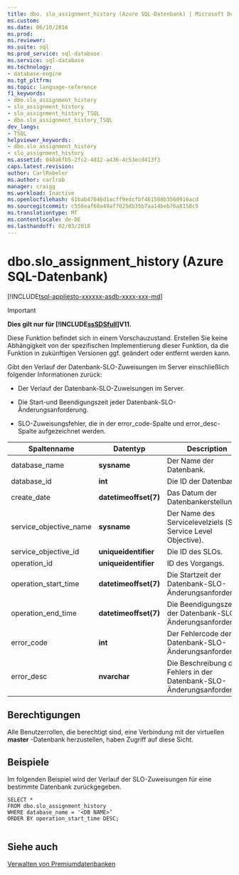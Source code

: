 ```yaml
---
title: dbo. slo_assignment_history (Azure SQL-Datenbank) | Microsoft Docs
ms.custom: 
ms.date: 06/10/2016
ms.prod: 
ms.reviewer: 
ms.suite: sql
ms.prod_service: sql-database
ms.service: sql-database
ms.technology:
- database-engine
ms.tgt_pltfrm: 
ms.topic: language-reference
f1_keywords:
- dbo.slo_assignment_history
- slo_assignment_history
- slo_assignment_history_TSQL
- dbo.slo_assignment_history_TSQL
dev_langs:
- TSQL
helpviewer_keywords:
- dbo.slo_assignment_history
- slo_assignment_history
ms.assetid: 048a6fb5-2fc2-4d12-a436-4c53ecd413f3
caps.latest.revision: 
author: CarlRabeler
ms.author: carlrab
manager: craigg
ms.workload: Inactive
ms.openlocfilehash: 61bab47646d1acff9edcfbf461588b3560916acd
ms.sourcegitcommit: c556eaf60a49af7025db35b7aa14beb76a8158c5
ms.translationtype: MT
ms.contentlocale: de-DE
ms.lasthandoff: 02/03/2018
---
```

# <a name="dbosloassignmenthistory-azure-sql-database"></a>dbo.slo_assignment_history (Azure SQL-Datenbank)
[!INCLUDE[tsql-appliesto-xxxxxx-asdb-xxxx-xxx-md](../../includes/tsql-appliesto-xxxxxx-asdb-xxxx-xxx-md.md)]

    
> [!IMPORTANT]  
>  **Dies gilt nur für [!INCLUDE[ssSDSfull](../../includes/sssdsfull-md.md)]V11.**  
>   
>  Diese Funktion befindet sich in einem Vorschauzustand. Erstellen Sie keine Abhängigkeit von der spezifischen Implementierung dieser Funktion, da die Funktion in zukünftigen Versionen ggf. geändert oder entfernt werden kann.  
  
 Gibt den Verlauf der Datenbank-SLO-Zuweisungen im Server einschließlich folgender Informationen zurück:  
  
-   Der Verlauf der Datenbank-SLO-Zuweisungen im Server.  
  
-   Die Start-und Beendigungszeit jeder Datenbank-SLO-Änderungsanforderung.  
  
-   SLO-Zuweisungsfehler, die in der error_code-Spalte und error_desc-Spalte aufgezeichnet werden.  
  
|Spaltenname|Datentyp|Description|  
|-----------------|---------------|-----------------|  
|database_name|**sysname**|Der Name der Datenbank.|  
|database_id|**int**|Die ID der Datenbank.|  
|create_date|**datetimeoffset(7)**|Das Datum der Datenbankerstellung.|  
|service_objective_name|**sysname**|Der Name des Servicelevelziels (SLO, Service Level Objective).|  
|service_objective_id|**uniqueidentifier**|Die ID des SLOs.|  
|operation_id|**uniqueidentifier**|ID des Vorgangs.|  
|operation_start_time|**datetimeoffset(7)**|Die Startzeit der Datenbank-SLO-Änderungsanforderung.|  
|operation_end_time|**datetimeoffset(7)**|Die Beendigungszeit der Datenbank-SLO-Änderungsanforderung.|  
|error_code|**int**|Der Fehlercode der Datenbank-SLO-Änderungsanforderung.|  
|error_desc|**nvarchar**|Die Beschreibung des Fehlers in der Datenbank-SLO-Änderungsanforderung.|  
  
## <a name="permissions"></a>Berechtigungen  
 Alle Benutzerrollen, die berechtigt sind, eine Verbindung mit der virtuellen **master** -Datenbank herzustellen, haben Zugriff auf diese Sicht.  
  
## <a name="examples"></a>Beispiele  
 Im folgenden Beispiel wird der Verlauf der SLO-Zuweisungen für eine bestimmte Datenbank zurückgegeben.  
  
```  
SELECT *  
FROM dbo.slo_assignment_history   
WHERE database_name = '<DB NAME>’   
ORDER BY operation_start_time DESC;  
  
```  
  
## <a name="see-also"></a>Siehe auch  
 [Verwalten von Premiumdatenbanken](http://go.microsoft.com/fwlink/?LinkID=311927)  
  
  
